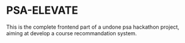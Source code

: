# PSA-ELEVATE
This is the complete frontend part of a undone psa hackathon project, aiming at develop a course recommandation system.
